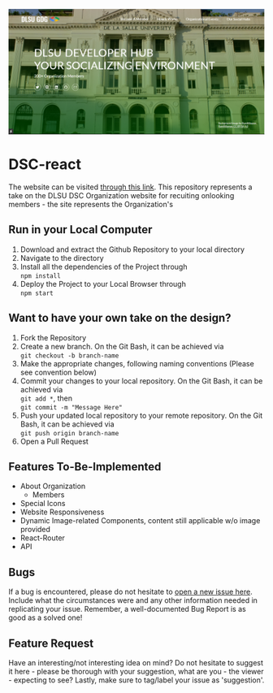 
[![Landing Page](./github-resources/landingpage.png)](https://mark-gabriel-burguillos.github.io/DSC-react/)
# DSC-react
The website can be visited [through this link](https://mark-gabriel-burguillos.github.io/DSC-react/). This repository represents a take on the DLSU DSC Organization website for recuiting onlooking members - the site represents the Organization's 

## Run in your Local Computer
1. Download and extract the Github Repository to your local directory
2. Navigate to the directory
3. Install all the dependencies of the Project through <br /> `npm install`
4. Deploy the Project to your Local Browser through <br /> `npm start`

## Want to have your own take on the design?
1. Fork the Repository
2. Create a new branch. On the Git Bash, it can be achieved via <br /> `git checkout -b branch-name`
3. Make the appropriate changes, following naming conventions (Please see convention below)
4. Commit your changes to your local repository. On the Git Bash, it can be achieved via <br /> `git add *`, then <br /> `git commit -m "Message Here"`
5. Push your updated local repository to your remote repository. On the Git Bash, it can be achieved via <br /> `git push origin branch-name`
6. Open a Pull Request

## Features To-Be-Implemented
* About Organization
  * Members
* Special Icons
* Website Responsiveness
* Dynamic Image-related Components, content still applicable w/o image provided
* React-Router
* API

## Bugs
If a bug is encountered, please do not hesitate to [open a new issue here](https://github.com/ProgrammerNammer/DSC-react/issues/new). Include what the circumstances were and any other information needed in replicating your issue. Remember, a well-documented Bug Report is as good as a solved one! 

## Feature Request
Have an interesting/not interesting idea on mind? Do not hesitate to suggest it here - please be thorough with your suggestion, what are you - the viewer - expecting to see? Lastly, make sure to tag/label your issue as 'suggestion'.
